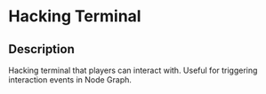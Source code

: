 # Hacking Terminal

## Description

Hacking terminal that players can interact with. Useful for triggering interaction events in Node Graph.
